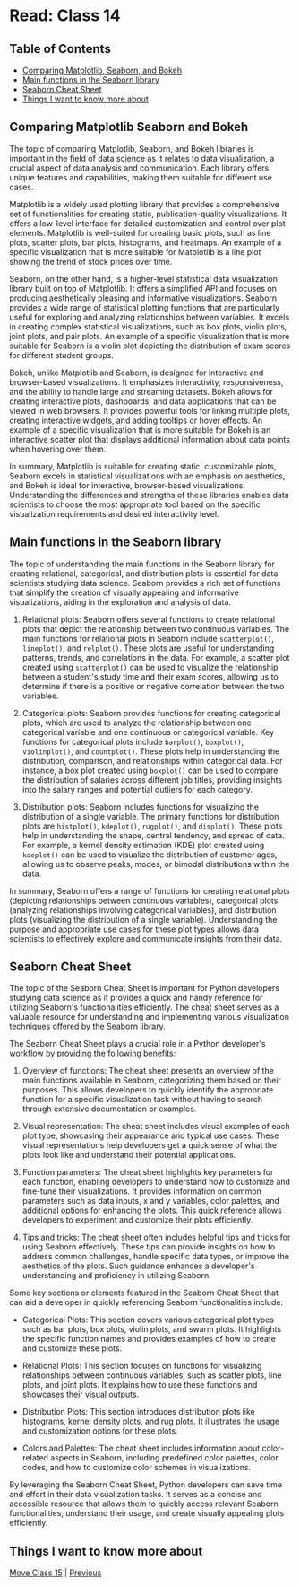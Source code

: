 # Read: Class 14

## Table of Contents

- [Comparing Matplotlib, Seaborn, and Bokeh](#comparing-matplotlib-seaborn-and-bokeh)
- [Main functions in the Seaborn library](#main-functions-in-the-seaborn-library)
- [Seaborn Cheat Sheet](#seaborn-cheat-sheet)
- [Things I want to know more about](#things-i-want-to-know-more-about)

## Comparing Matplotlib Seaborn and Bokeh

The topic of comparing Matplotlib, Seaborn, and Bokeh libraries is important in the field of data science as it relates to data visualization, a crucial aspect of data analysis and communication. Each library offers unique features and capabilities, making them suitable for different use cases.

Matplotlib is a widely used plotting library that provides a comprehensive set of functionalities for creating static, publication-quality visualizations. It offers a low-level interface for detailed customization and control over plot elements. Matplotlib is well-suited for creating basic plots, such as line plots, scatter plots, bar plots, histograms, and heatmaps. An example of a specific visualization that is more suitable for Matplotlib is a line plot showing the trend of stock prices over time.

Seaborn, on the other hand, is a higher-level statistical data visualization library built on top of Matplotlib. It offers a simplified API and focuses on producing aesthetically pleasing and informative visualizations. Seaborn provides a wide range of statistical plotting functions that are particularly useful for exploring and analyzing relationships between variables. It excels in creating complex statistical visualizations, such as box plots, violin plots, joint plots, and pair plots. An example of a specific visualization that is more suitable for Seaborn is a violin plot depicting the distribution of exam scores for different student groups.

Bokeh, unlike Matplotlib and Seaborn, is designed for interactive and browser-based visualizations. It emphasizes interactivity, responsiveness, and the ability to handle large and streaming datasets. Bokeh allows for creating interactive plots, dashboards, and data applications that can be viewed in web browsers. It provides powerful tools for linking multiple plots, creating interactive widgets, and adding tooltips or hover effects. An example of a specific visualization that is more suitable for Bokeh is an interactive scatter plot that displays additional information about data points when hovering over them.

In summary, Matplotlib is suitable for creating static, customizable plots, Seaborn excels in statistical visualizations with an emphasis on aesthetics, and Bokeh is ideal for interactive, browser-based visualizations. Understanding the differences and strengths of these libraries enables data scientists to choose the most appropriate tool based on the specific visualization requirements and desired interactivity level.

## Main functions in the Seaborn library

The topic of understanding the main functions in the Seaborn library for creating relational, categorical, and distribution plots is essential for data scientists studying data science. Seaborn provides a rich set of functions that simplify the creation of visually appealing and informative visualizations, aiding in the exploration and analysis of data.

1. Relational plots: Seaborn offers several functions to create relational plots that depict the relationship between two continuous variables. The main functions for relational plots in Seaborn include `scatterplot()`, `lineplot()`, and `relplot()`. These plots are useful for understanding patterns, trends, and correlations in the data. For example, a scatter plot created using `scatterplot()` can be used to visualize the relationship between a student's study time and their exam scores, allowing us to determine if there is a positive or negative correlation between the two variables.

2. Categorical plots: Seaborn provides functions for creating categorical plots, which are used to analyze the relationship between one categorical variable and one continuous or categorical variable. Key functions for categorical plots include `barplot()`, `boxplot()`, `violinplot()`, and `countplot()`. These plots help in understanding the distribution, comparison, and relationships within categorical data. For instance, a box plot created using `boxplot()` can be used to compare the distribution of salaries across different job titles, providing insights into the salary ranges and potential outliers for each category.

3. Distribution plots: Seaborn includes functions for visualizing the distribution of a single variable. The primary functions for distribution plots are `histplot()`, `kdeplot()`, `rugplot()`, and `displot()`. These plots help in understanding the shape, central tendency, and spread of data. For example, a kernel density estimation (KDE) plot created using `kdeplot()` can be used to visualize the distribution of customer ages, allowing us to observe peaks, modes, or bimodal distributions within the data.

In summary, Seaborn offers a range of functions for creating relational plots (depicting relationships between continuous variables), categorical plots (analyzing relationships involving categorical variables), and distribution plots (visualizing the distribution of a single variable). Understanding the purpose and appropriate use cases for these plot types allows data scientists to effectively explore and communicate insights from their data.

## Seaborn Cheat Sheet

The topic of the Seaborn Cheat Sheet is important for Python developers studying data science as it provides a quick and handy reference for utilizing Seaborn's functionalities efficiently. The cheat sheet serves as a valuable resource for understanding and implementing various visualization techniques offered by the Seaborn library.

The Seaborn Cheat Sheet plays a crucial role in a Python developer's workflow by providing the following benefits:

1. Overview of functions: The cheat sheet presents an overview of the main functions available in Seaborn, categorizing them based on their purposes. This allows developers to quickly identify the appropriate function for a specific visualization task without having to search through extensive documentation or examples.

2. Visual representation: The cheat sheet includes visual examples of each plot type, showcasing their appearance and typical use cases. These visual representations help developers get a quick sense of what the plots look like and understand their potential applications.

3. Function parameters: The cheat sheet highlights key parameters for each function, enabling developers to understand how to customize and fine-tune their visualizations. It provides information on common parameters such as data inputs, x and y variables, color palettes, and additional options for enhancing the plots. This quick reference allows developers to experiment and customize their plots efficiently.

4. Tips and tricks: The cheat sheet often includes helpful tips and tricks for using Seaborn effectively. These tips can provide insights on how to address common challenges, handle specific data types, or improve the aesthetics of the plots. Such guidance enhances a developer's understanding and proficiency in utilizing Seaborn.

Some key sections or elements featured in the Seaborn Cheat Sheet that can aid a developer in quickly referencing Seaborn functionalities include:

- Categorical Plots: This section covers various categorical plot types such as bar plots, box plots, violin plots, and swarm plots. It highlights the specific function names and provides examples of how to create and customize these plots.

- Relational Plots: This section focuses on functions for visualizing relationships between continuous variables, such as scatter plots, line plots, and joint plots. It explains how to use these functions and showcases their visual outputs.

- Distribution Plots: This section introduces distribution plots like histograms, kernel density plots, and rug plots. It illustrates the usage and customization options for these plots.

- Colors and Palettes: The cheat sheet includes information about color-related aspects in Seaborn, including predefined color palettes, color codes, and how to customize color schemes in visualizations.

By leveraging the Seaborn Cheat Sheet, Python developers can save time and effort in their data visualization tasks. It serves as a concise and accessible resource that allows them to quickly access relevant Seaborn functionalities, understand their usage, and create visually appealing plots efficiently.

## Things I want to know more about

[Move Class 15](./Class15.md) | [Previous](./Class13.md)
